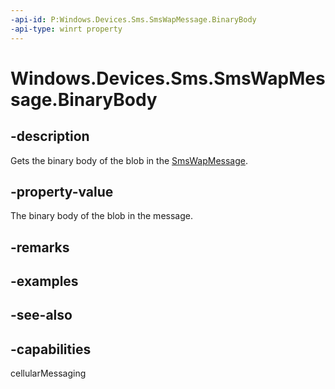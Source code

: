 ----api-id: P:Windows.Devices.Sms.SmsWapMessage.BinaryBody
-api-type: winrt property
---<!-- Property syntaxpublic Windows.Storage.Streams.IBuffer BinaryBody { get; }--># Windows.Devices.Sms.SmsWapMessage.BinaryBody## -descriptionGets the binary body of the blob in the [SmsWapMessage](smswapmessage.md).## -property-valueThe binary body of the blob in the message.## -remarks## -examples## -see-also## -capabilitiescellularMessaging